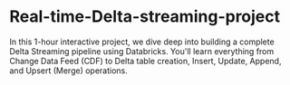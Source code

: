 # Real-time-Delta-streaming-project
In this 1-hour interactive project, we dive deep into building a complete Delta Streaming pipeline using Databricks. You'll learn everything from Change Data Feed (CDF) to Delta table creation, Insert, Update, Append, and Upsert (Merge) operations.

